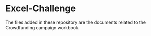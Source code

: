 # Excel-Challenge

The files added in these repository are the documents related to the Crowdfunding campaign workbook.  
